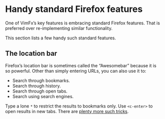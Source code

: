 <!--
This is part of the VimFx documentation.
Copyright Simon Lydell 2015, 2016.
See the file README.md for copying conditions.
-->

# Handy standard Firefox features

One of VimFx’s key features is embracing standard Firefox features. That is
preferred over re-implementing similar functionality.

This section lists a few handy such standard features.


## The location bar

Firefox’s location bar is sometimes called the “Awesomebar” because it is so
powerful. Other than simply entering URLs, you can also use it to:

- Search through bookmarks.
- Search through history.
- Search through open tabs.
- Search using search engines.

Type a lone `*` to restrict the results to bookmarks only. Use `<c-enter>` to
open results in new tabs. There are [plenty more such tricks][location-bar].

[location-bar]: http://kb.mozillazine.org/Location_Bar_search
